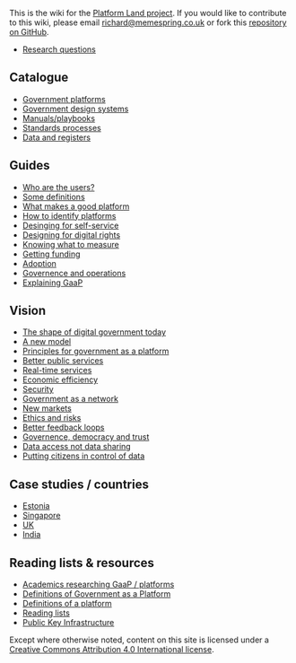 <!-- TITLE: Welcome to the Platform Land Wiki -->

This is the wiki for the [Platform Land project](https://www.platformland.org). If you would like to contribute to this wiki, please email [richard@memespring.co.uk](mailto:richard@memespring.co.uk) or fork this [repository on GitHub](https://github.com/memespring/wiki-platformland-content).

* [Research questions](research-questions)

## Catalogue
* [Government platforms](government-platforms)
* [Government design systems](government-design-systems)
* [Manuals/playbooks](government-manuals-and-playbooks)
* [Standards processes](standards)
* [Data and registers](registers)


## Guides
* [Who are the users?](users)
* [Some definitions](components)
* [What makes a good platform](good-platforms)
* [How to identify platforms](identifying-platforms)
* [Desinging for self-service](documentation)
* [Designing for digital rights](designing-for-digital-rights)
* [Knowing what to measure](what-to-measure)
* [Getting funding](funding)
* [Adoption](adoption)
* [Governence and operations](governence)
* [Explaining GaaP](explaining)

## Vision

* [The shape of digital government today](digital-government-today)
* [A new model](digital-government-tomorrow)
* [Principles for government as a platform]()
* [Better public services](service-design)
* [Real-time services](real-time)
* [Economic efficiency](econimics)
* [Security](security)
* [Government as a network](government-as-a-network)
* [New markets](new-markets)
* [Ethics and risks](risks)
* [Better feedback loops](anlytics-policy)
* [Governence, democracy and trust](risks)
* [Data access not data sharing](data-access)
* [Putting citizens in control of data](citizens-data)

## Case studies / countries
* [Estonia](estonia)
* [Singapore](singapore)
* [UK](uk)
* [India](india)

## Reading lists & resources
* [Academics researching GaaP / platforms](researchers)
* [Definitions of Government as a Platform](definitions-gaap)
* [Definitions of a platform](definitions-platform)
* [Reading lists](reading-lists)
* [Public Key Infrastructure](pki)

Except where otherwise noted, content on this site is licensed under a [Creative Commons Attribution 4.0 International license](https://creativecommons.org/licenses/by-nc/4.0/).
